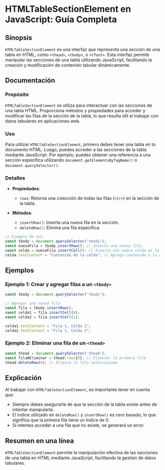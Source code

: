 <!--
Meta Description: # HTMLTableSectionElement en JavaScript: Guía Completa ## Sinopsis `HTMLTableSectionElement` es una interfaz que representa una sección de una tabla e...
Meta Keywords: una, fila, tabla, const, tbody
-->

# HTMLTableSectionElement en JavaScript: Guía Completa

## Sinopsis
`HTMLTableSectionElement` es una interfaz que representa una sección de una tabla en HTML, como `<thead>`, `<tbody>`, o `<tfoot>`. Esta interfaz permite manipular las secciones de una tabla utilizando JavaScript, facilitando la creación y modificación de contenido tabular dinámicamente.

## Documentación
### Propósito
`HTMLTableSectionElement` se utiliza para interactuar con las secciones de una tabla HTML. Proporciona métodos y propiedades para acceder y modificar las filas de la sección de la tabla, lo que resulta útil al trabajar con datos tabulares en aplicaciones web.

### Uso
Para utilizar `HTMLTableSectionElement`, primero debes tener una tabla en tu documento HTML. Luego, puedes acceder a las secciones de la tabla mediante JavaScript. Por ejemplo, puedes obtener una referencia a una sección específica utilizando `document.getElementsByTagName()` o `document.querySelector()`.

### Detalles
- **Propiedades**:
  - `rows`: Retorna una colección de todas las filas (`<tr>`) en la sección de la tabla.
  
- **Métodos**:
  - `insertRow()`: Inserta una nueva fila en la sección.
  - `deleteRow()`: Elimina una fila específica.

```javascript
// Ejemplo de uso
const tbody = document.querySelector('tbody');
const nuevaFila = tbody.insertRow(); // Inserta una nueva fila
const celda = nuevaFila.insertCell(); // Inserta una nueva celda en la fila
celda.textContent = "Contenido de la celda"; // Agrega contenido a la celda
```

## Ejemplos
### Ejemplo 1: Crear y agregar filas a un `<tbody>`
```javascript
const tbody = document.querySelector('tbody');

// Agregar una nueva fila
const fila = tbody.insertRow();
const celda1 = fila.insertCell(0);
const celda2 = fila.insertCell(1);

celda1.textContent = "Fila 1, Celda 1";
celda2.textContent = "Fila 1, Celda 2";
```

### Ejemplo 2: Eliminar una fila de un `<thead>`
```javascript
const thead = document.querySelector('thead');
const filaAEliminar = thead.rows[0]; // Eliminar la primera fila
thead.deleteRow(0); // Elimina la fila seleccionada
```

## Explicación
Al trabajar con `HTMLTableSectionElement`, es importante tener en cuenta que:
- Siempre debes asegurarte de que la sección de la tabla existe antes de intentar manipularla.
- El índice utilizado en `deleteRow()` y `insertRow()` es cero basado, lo que significa que la primera fila tiene un índice de 0.
- Si intentas acceder a una fila que no existe, se generará un error.

## Resumen en una línea
`HTMLTableSectionElement` permite la manipulación efectiva de las secciones de una tabla en HTML mediante JavaScript, facilitando la gestión de datos tabulares.